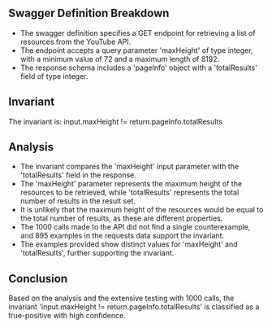 ## Swagger Definition Breakdown
- The swagger definition specifies a GET endpoint for retrieving a list of resources from the YouTube API.
- The endpoint accepts a query parameter 'maxHeight' of type integer, with a minimum value of 72 and a maximum length of 8192.
- The response schema includes a 'pageInfo' object with a 'totalResults' field of type integer.

## Invariant
The invariant is: input.maxHeight != return.pageInfo.totalResults

## Analysis
- The invariant compares the 'maxHeight' input parameter with the 'totalResults' field in the response.
- The 'maxHeight' parameter represents the maximum height of the resources to be retrieved, while 'totalResults' represents the total number of results in the result set.
- It is unlikely that the maximum height of the resources would be equal to the total number of results, as these are different properties.
- The 1000 calls made to the API did not find a single counterexample, and 895 examples in the requests data support the invariant.
- The examples provided show distinct values for 'maxHeight' and 'totalResults', further supporting the invariant.

## Conclusion
Based on the analysis and the extensive testing with 1000 calls, the invariant 'input.maxHeight != return.pageInfo.totalResults' is classified as a true-positive with high confidence.
